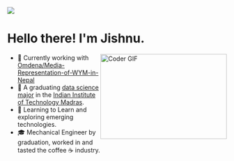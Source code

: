 ![](https://capsule-render.vercel.app/api?type=waving&height=180&text=jishnukoliyadan&fontColor=FFFFFF&fontSize=43&fontAlign=75&fontAlignY=38&color=0:DC8D23,100:2E42D1)
<!-- ![](https://capsule-render.vercel.app/api?type=waving&height=180&text=jishnukoliyadan&fontColor=FFFFFF&fontSize=43&fontAlign=75&fontAlignY=38&color=gradient) -->

# Hello there! I'm Jishnu.

<img align = 'right' alt = 'Coder GIF' height = 195 width = 290 src = 'https://blog.imarticus.org/wp-content/uploads/2017/10/scopet.gif'/>

<!-- ## :dragon: About Me -->

- :robot: Currently working with [Omdena/Media-Representation-of-WYM-in-Nepal](https://omdena.com/projects/ai-powered-progress-determination-on-media-representation-for-women-youth-marginalized-groups/)
- :school: A graduating [data science major](https://study.iitm.ac.in/ds/) in the [Indian Institute of Technology Madras](https://www.iitm.ac.in/).
- :seedling: Learning to Learn and exploring emerging technologies.
- :mortar_board: Mechanical Engineer by graduation, worked in and tasted the coffee :coffee: industry.



<!-- Dynamic Coloful Image Render : https://github.com/kyechan99/capsule-render -->
